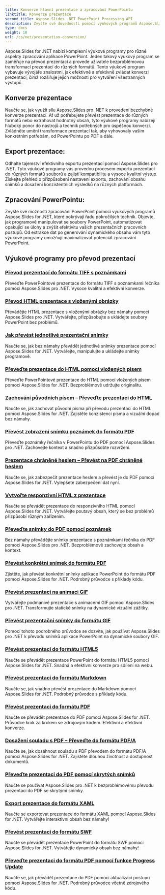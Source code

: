 ```yaml
---
title: Konverze hlavní prezentace a zpracování PowerPointu
linktitle: Konverze prezentace
second_title: Aspose.Slides .NET PowerPoint Processing API
description: Zvyšte své dovednosti pomocí výukových programů Aspose.Slides for .NET. Naučte se konverzi prezentací a zpracování PowerPoint krok za krokem. Transformujte svůj pracovní postup ještě dnes!
type: docs
weight: 10
url: /cs/net/presentation-conversion/
---
```


Aspose.Slides for .NET nabízí komplexní výukové programy pro různé aspekty zpracování aplikace PowerPoint. Jeden takový výukový program se zaměřuje na převod prezentací a provede uživatele bezproblémovou transformací prezentací do různých formátů. Tento výukový program vybavuje vývojáře znalostmi, jak efektivně a efektivně zvládat konverzi prezentací, čímž rozšiřuje jejich možnosti pro vytváření všestranných výstupů.

## Konverze prezentace 

Naučte se, jak využít sílu Aspose.Slides pro .NET k provedení bezchybné konverze prezentací. Ať už potřebujete převést prezentace do různých formátů nebo extrahovat hodnotný obsah, tyto výukové programy nabízejí hluboký ponor do nástrojů a technik potřebných pro úspěšnou konverzi. Zvládněte umění transformace prezentací tak, aby vyhovovaly vašim konkrétním potřebám, od PowerPointu po PDF a dále.

## Export prezentace: 
Odhalte tajemství efektivního exportu prezentací pomocí Aspose.Slides pro .NET. Tyto výukové programy vás provedou procesem exportu prezentací do různých formátů souborů a zajistí kompatibilitu a vysoce kvalitní výstup. Získejte přehled o přizpůsobení nastavení exportu, zachování obsahu snímků a dosažení konzistentních výsledků na různých platformách.

## Zpracování PowerPointu: 
Zvyšte své možnosti zpracování PowerPoint pomocí výukových programů Aspose.Slides for .NET, které pokrývají řadu pokročilých technik. Objevte, jak programově manipulovat se soubory PowerPoint, automatizovat opakující se úlohy a zvýšit efektivitu vašich prezentačních pracovních postupů. Od extrakce dat po generování dynamického obsahu vám tyto výukové programy umožňují maximalizovat potenciál zpracování PowerPoint.


## Výukové programy pro převod prezentací
### [Převod prezentací do formátu TIFF s poznámkami](./converting-presentations-to-tiff-format-with-notes/)
Převeďte PowerPointové prezentace do formátu TIFF s poznámkami řečníka pomocí Aspose.Slides pro .NET. Vysoce kvalitní a efektivní konverze.
### [Převod HTML prezentace s vloženými obrázky](./convert-html-presentation-with-embedded-images/)
Převádějte HTML prezentace s vloženými obrázky bez námahy pomocí Aspose.Slides pro .NET. Vytvářejte, přizpůsobujte a ukládejte soubory PowerPoint bez problémů.
### [Jak převést jednotlivé prezentační snímky](./how-to-convert-individual-presentation-slides/)
Naučte se, jak bez námahy převádět jednotlivé snímky prezentace pomocí Aspose.Slides for .NET. Vytvářejte, manipulujte a ukládejte snímky programově.
### [Převeďte prezentace do HTML pomocí vložených písem](./convert-presentations-to-html-with-embedded-fonts/)
Převeďte PowerPointové prezentace do HTML pomocí vložených písem pomocí Aspose.Slides for .NET. Bezproblémově udržujte originalitu.
### [Zachování původních písem – Převeďte prezentaci do HTML](./preserving-original-fonts-convert-presentation-to-html/)
Naučte se, jak zachovat původní písma při převodu prezentací do HTML pomocí Aspose.Slides for .NET. Zajistěte konzistenci písma a vizuální dopad bez námahy.
### [Převést zobrazení snímku poznámek do formátu PDF](./convert-notes-slide-view-to-pdf-format/)
Převeďte poznámky řečníka v PowerPointu do PDF pomocí Aspose.Slides pro .NET. Zachovejte kontext a snadno přizpůsobte rozvržení.
### [Prezentace chráněné heslem – Převést na PDF chráněné heslem](./password-protect-presentations-convert-to-password-protected-pdf/)
Naučte se, jak zabezpečit prezentace heslem a převést je do PDF pomocí Aspose.Slides for .NET. Vylepšete zabezpečení dat nyní.
### [Vytvořte responzivní HTML z prezentace](./create-responsive-html-from-presentation/)
Naučte se převádět prezentace do responzivního HTML pomocí Aspose.Slides for .NET. Vytvářejte poutavý obsah, který se bez problémů přizpůsobí různým zařízením.
### [Převeďte snímky do PDF pomocí poznámek](./convert-slides-to-pdf-with-notes/)
Bez námahy převádějte snímky prezentace s poznámkami řečníka do PDF pomocí Aspose.Slides pro .NET. Bezproblémově zachovejte obsah a kontext.
### [Převést konkrétní snímek do formátu PDF](./convert-specific-slide-to-pdf-format/)
Zjistěte, jak převést konkrétní snímky aplikace PowerPoint do formátu PDF pomocí Aspose.Slides for .NET. Podrobný průvodce s příklady kódu.
### [Převést prezentaci na animaci GIF](./convert-presentation-to-gif-animation/)
Vytvářejte podmanivé prezentace s animacemi GIF pomocí Aspose.Slides pro .NET. Transformujte statické snímky na dynamické vizuální zážitky.
### [Převést prezentační snímky do formátu GIF](./convert-presentation-slides-to-gif-format/)
Pomocí tohoto podrobného průvodce se dozvíte, jak používat Aspose.Slides pro .NET k převodu snímků aplikace PowerPoint na dynamické soubory GIF.
### [Převést prezentaci do formátu HTML5](./convert-presentation-to-html5-format/)
Naučte se převádět prezentace PowerPoint do formátu HTML5 pomocí Aspose.Slides for .NET. Snadná a efektivní konverze pro sdílení na webu.
### [Převést prezentaci do formátu Markdown](./convert-presentation-to-markdown-format/)
Naučte se, jak snadno převést prezentace do Markdown pomocí Aspose.Slides for .NET. Podrobný průvodce s příklady kódu.
### [Převést prezentaci do formátu PDF](./convert-presentation-to-pdf-format/)
Naučte se převádět prezentace do PDF pomocí Aspose.Slides for .NET. Průvodce krok za krokem se zdrojovým kódem. Efektivní a efektivní konverze.
### [Dosažení souladu s PDF – Převeďte do formátu PDF/A](./achieving-pdf-compliance-convert-to-pdf-a-format/)
Naučte se, jak dosáhnout souladu s PDF převodem do formátu PDF/A pomocí Aspose.Slides for .NET. Zajistěte dlouhou životnost a dostupnost dokumentů.
### [Převeďte prezentaci do PDF pomocí skrytých snímků](./convert-presentation-to-pdf-with-hidden-slides/)
Naučte se používat Aspose.Slides pro .NET k bezproblémovému převodu prezentací do PDF se skrytými snímky.
### [Export prezentace do formátu XAML](./export-presentation-to-xaml-format/)
Naučte se exportovat prezentace do formátu XAML pomocí Aspose.Slides for .NET. Vytvářejte interaktivní obsah bez námahy!
### [Převést prezentaci do formátu SWF](./convert-presentation-to-swf-format/)
Naučte se převádět prezentace PowerPoint do formátu SWF pomocí Aspose.Slides for .NET. Vytvářejte dynamický obsah bez námahy!
### [Převeďte prezentaci do formátu PDF pomocí funkce Progress Update](./convert-presentation-to-pdf-with-progress-update/)
Naučte se, jak převádět prezentace do PDF pomocí aktualizací postupu pomocí Aspose.Slides for .NET. Podrobný průvodce včetně zdrojového kódu.
